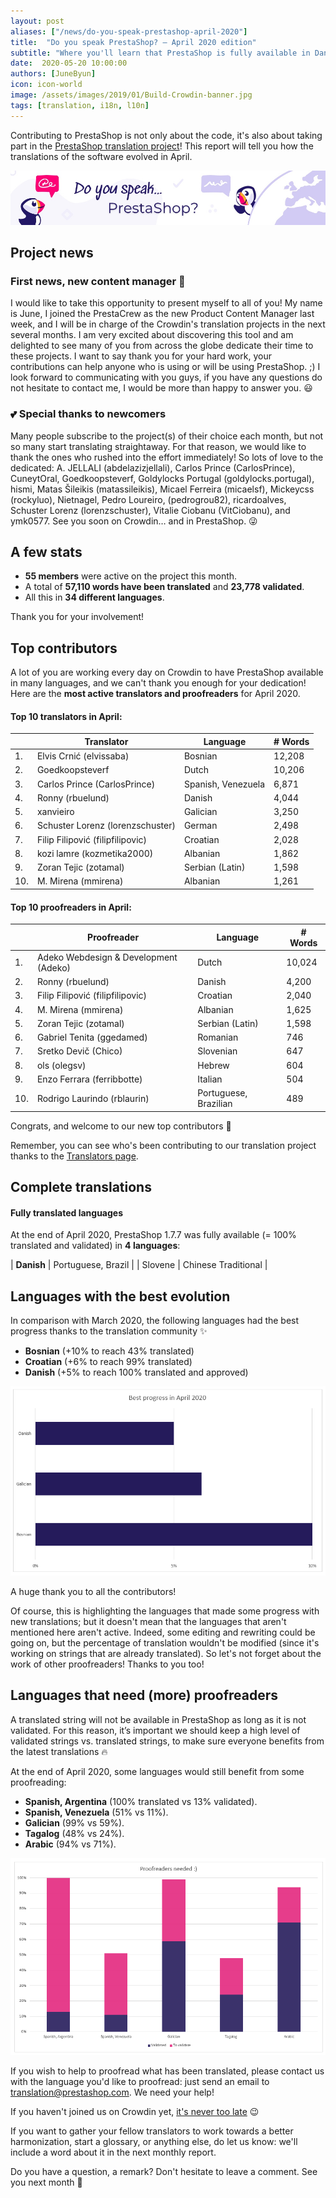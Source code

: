```yaml
---
layout: post
aliases: ["/news/do-you-speak-prestashop-april-2020"]
title:  "Do you speak PrestaShop? – April 2020 edition"
subtitle: "Where you'll learn that PrestaShop is fully available in Danish"
date:  2020-05-20 10:00:00
authors: [JuneByun]
icon: icon-world
image: /assets/images/2019/01/Build-Crowdin-banner.jpg
tags: [translation, i18n, l10n]
---
```


Contributing to PrestaShop is not only about the code, it's also about taking part in the [PrestaShop translation project](https://crowdin.com/project/prestashop-official)! This report will tell you how the translations of the software evolved in April.

![Crowdin Monthly banner](/assets/images/2019/01/Build-Crowdin-banner.jpg)

## Project news


### First news, new content manager :tada:

I would like to take this opportunity to present myself to all of you! My name is June, I joined the PrestaCrew as the new Product Content Manager last week, and I will be in charge of the Crowdin's translation projects in the next several months. I am very excited about discovering this tool and am delighted to see many of you from across the globe dedicate their time to these projects. I want to say thank you for your hard work, your contributions can help anyone who is using or will be using PrestaShop. ;)
I look forward to communicating with you guys, if you have any questions do not hesitate to contact me, I would be more than happy to answer you. :smiley:

### :two_hearts: Special thanks to newcomers

Many people subscribe to the project(s) of their choice each month, but not so many start translating straightaway. For that reason, we would like to thank the ones who rushed into the effort immediately! So lots of love to the dedicated: A. JELLALI (abdelazizjellali), Carlos Prince (CarlosPrince), CuneytOral, Goedkoopsteverf, Goldylocks Portugal (goldylocks.portugal), hismi, Matas Šileikis (matassileikis), Micael Ferreira (micaelsf), Mickeycss (rockyluo), Nietnagel, Pedro Loureiro, (pedrogrou82), ricardoalves, Schuster Lorenz (lorenzschuster), Vitalie Ciobanu (VitCiobanu), and ymk0577. See you soon on Crowdin… and in PrestaShop. :stuck_out_tongue_winking_eye:


## A few stats

* **55 members** were active on the project this month.
* A total of **57,110 words have been translated** and **23,778 validated**.
* All this in **34 different languages**.

Thank you for your involvement!


## Top contributors

A lot of you are working every day on Crowdin to have PrestaShop available in many languages, and we can't thank you enough for your dedication! Here are the **most active translators and proofreaders** for April 2020.

#### Top 10 translators in April:

| |Translator | Language | # Words
|-|---------- | -------- | ----------------
 1. | Elvis Crnić (elvissaba) | Bosnian | 12,208
 2. | Goedkoopsteverf | Dutch | 10,206
 3. | Carlos Prince (CarlosPrince) | Spanish, Venezuela | 6,871
 4. | Ronny (rbuelund) | Danish | 4,044
 5. | xanvieiro | Galician | 3,250
 6. | Schuster Lorenz (lorenzschuster) | German | 2,498
 7. | Filip Filipović (filipfilipovic) | Croatian | 2,028
 8. | kozi lamre (kozmetika2000) | Albanian | 1,862
 9. | Zoran Tejic (zotamal) | Serbian (Latin) | 1,598
10. | M. Mirena (mmirena) | Albanian | 1,261


#### Top 10 proofreaders in April:

| | Proofreader | Language | # Words
|-| ---------- | -------- | ----------------
1. | Adeko Webdesign & Development (Adeko) | Dutch | 10,024
 2. | Ronny (rbuelund) | Danish | 4,200
 3. | Filip Filipović (filipfilipovic) | Croatian | 2,040
 4. | M. Mirena (mmirena) | Albanian | 1,625
 5. | Zoran Tejic (zotamal) | Serbian (Latin) | 1,598
 6. | Gabriel Tenita (ggedamed) | Romanian | 746
 7. | Sretko Devič (Chico) | Slovenian | 647
 8. | ols (olegsv) | Hebrew | 604
 9. | Enzo Ferrara (ferribbotte) | Italian | 504
10. | Rodrigo Laurindo (rblaurin) | Portuguese, Brazilian | 489

Congrats, and welcome to our new top contributors :clap:

Remember, you can see who's been contributing to our translation project thanks to the [Translators page](http://translators.prestashop.com/).


## Complete translations

#### Fully translated languages

At the end of April 2020, PrestaShop 1.7.7 was fully available (= 100% translated and validated) in **4 languages**:

| **Danish** | Portuguese, Brazil | 
| Slovene | Chinese Traditional |


## Languages with the best evolution

In comparison with March 2020, the following languages had the best progress thanks to the translation community :sparkles:

* **Bosnian** (+10% to reach 43% translated)
* **Croatian** (+6% to reach 99% translated)
* **Danish** (+5% to reach 100% translated and approved)

![Best translation progress for April 2020](/assets/images/2020/05/Build-Crowdin-progress-April20.png)

A huge thank you to all the contributors!

Of course, this is highlighting the languages that made some progress with new translations; but it doesn't mean that the languages that aren't mentioned here aren't active. Indeed, some editing and rewriting could be going on, but the percentage of translation wouldn't be modified (since it's working on strings that are already translated). So let's not forget about the work of other proofreaders! Thanks to you too!


## Languages that need (more) proofreaders

A translated string will not be available in PrestaShop as long as it is not validated. For this reason, it’s important we should keep a high level of validated strings vs. translated strings, to make sure everyone benefits from the latest translations :fire:

At the end of April 2020, some languages would still benefit from some proofreading:

* **Spanish, Argentina** (100% translated vs 13% validated).
* **Spanish, Venezuela** (51% vs 11%).
* **Galician** (99% vs 59%).
* **Tagalog** (48% vs 24%).
* **Arabic** (94% vs 71%).

![Languages that need proofreading](/assets/images/2020/05/Build-Crowdin-proofreading-April20.png)

If you wish to help to proofread what has been translated, please contact us with the language you'd like to proofread: just send an email to translation@prestashop.com. We need your help!

If you haven't joined us on Crowdin yet, [it's never too late](https://crowdin.com/project/prestashop-official) :wink:

If you want to gather your fellow translators to work towards a better harmonization, start a glossary, or anything else, do let us know: we'll include a word about it in the next monthly report.

Do you have a question, a remark? Don't hesitate to leave a comment. See you next month :raising_hand:
